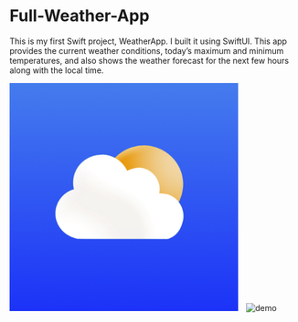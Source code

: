 # Full-Weather-App

This is my first Swift project, WeatherApp. I built it using SwiftUI. This app provides the current weather conditions, today’s maximum and minimum temperatures, and also shows the weather forecast for the next few hours along with the local time.

<div>
  <img src="AppImages/AppIcon.jpg" alt="Application Icon" width=400 style="margin-right: 10px;">
  <img src="ScreenRecorder/demo.gif" alt="demo" width=400>
</div>


